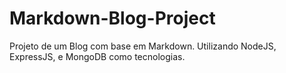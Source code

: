 # Markdown-Blog-Project
Projeto de um Blog com base em Markdown. Utilizando NodeJS, ExpressJS, e MongoDB como tecnologias.
